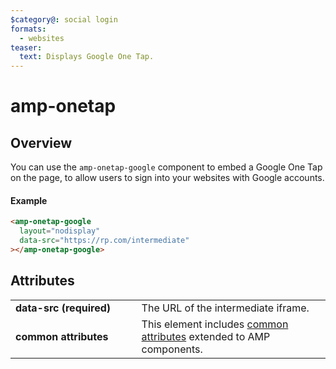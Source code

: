 ```yaml
---
$category@: social login
formats:
  - websites
teaser:
  text: Displays Google One Tap.
---
```


<!---
Copyright 2020 The AMP HTML Authors. All Rights Reserved.

Licensed under the Apache License, Version 2.0 (the "License");
you may not use this file except in compliance with the License.
You may obtain a copy of the License at

      http://www.apache.org/licenses/LICENSE-2.0

Unless required by applicable law or agreed to in writing, software
distributed under the License is distributed on an "AS-IS" BASIS,
WITHOUT WARRANTIES OR CONDITIONS OF ANY KIND, either express or implied.
See the License for the specific language governing permissions and
limitations under the License.
-->

# amp-onetap

## Overview

You can use the `amp-onetap-google` component to embed a Google One Tap on the page, to allow users to sign into your websites with Google accounts.

#### Example

```html
<amp-onetap-google
  layout="nodisplay"
  data-src="https://rp.com/intermediate"
></amp-onetap-google>
```

## Attributes

<table>
  <tr>
    <td width="40%"><strong>data-src (required)</strong></td>
    <td>The URL of the intermediate iframe.</td>
  </tr>
  <tr>
    <td width="40%"><strong>common attributes</strong></td>
    <td>This element includes <a href="https://amp.dev/documentation/guides-and-tutorials/learn/common_attributes">common attributes</a> extended to AMP components.</td>
  </tr>
</table>
